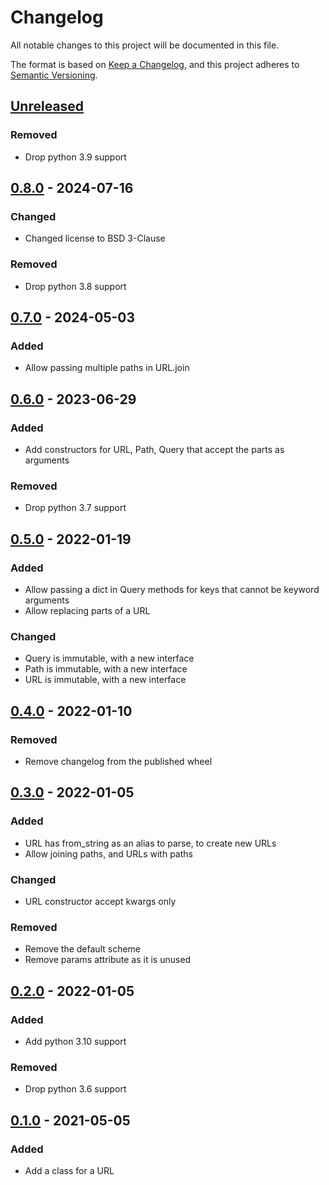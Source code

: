 # Changelog

All notable changes to this project will be documented in this file.

The format is based on [Keep a Changelog], and this project adheres to [Semantic Versioning].

## [Unreleased]

### Removed

- Drop python 3.9 support

## [0.8.0] - 2024-07-16

### Changed

- Changed license to BSD 3-Clause

### Removed

- Drop python 3.8 support

## [0.7.0] - 2024-05-03

### Added

- Allow passing multiple paths in URL.join

## [0.6.0] - 2023-06-29

### Added

- Add constructors for URL, Path, Query that accept the parts as arguments

### Removed

- Drop python 3.7 support

## [0.5.0] - 2022-01-19

### Added

- Allow passing a dict in Query methods for keys that cannot be keyword arguments
- Allow replacing parts of a URL

### Changed

- Query is immutable, with a new interface
- Path is immutable, with a new interface
- URL is immutable, with a new interface

## [0.4.0] - 2022-01-10

### Removed

- Remove changelog from the published wheel

## [0.3.0] - 2022-01-05

### Added

- URL has from_string as an alias to parse, to create new URLs
- Allow joining paths, and URLs with paths

### Changed

- URL constructor accept kwargs only

### Removed

- Remove the default scheme
- Remove params attribute as it is unused

## [0.2.0] - 2022-01-05

### Added

- Add python 3.10 support

### Removed

- Drop python 3.6 support

## [0.1.0] - 2021-05-05

### Added

- Add a class for a URL

[Keep a Changelog]: https://keepachangelog.com/en/1.1.0/
[Semantic Versioning]: https://semver.org/spec/v2.0.0.html
[Unreleased]: https://github.com/spapanik/pathurl/compare/v0.8.0...main
[0.8.0]: https://github.com/spapanik/pathurl/compare/v0.7.0...0.8.0
[0.7.0]: https://github.com/spapanik/pathurl/compare/v0.6.0...0.7.0
[0.6.0]: https://github.com/spapanik/pathurl/compare/v0.5.0...0.6.0
[0.5.0]: https://github.com/spapanik/pathurl/compare/v0.4.0...0.5.0
[0.4.0]: https://github.com/spapanik/pathurl/compare/v0.3.0...0.4.0
[0.3.0]: https://github.com/spapanik/pathurl/compare/v0.2.0...0.3.0
[0.2.0]: https://github.com/spapanik/pathurl/compare/v0.1.0...0.2.0
[0.1.0]: https://github.com/spapanik/pathurl/releases/tag/v0.1.0
